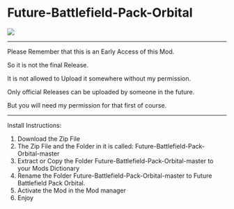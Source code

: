 # Future-Battlefield-Pack-Orbital
![](images/FBPO_icon.png)

--------------------------------------------------------------------------------------------------------------------

Please Remember that this is an Early Access of this Mod.

So it is not the final Release.

It is not allowed to Upload it somewhere without my permission.

Only official Releases can be uploaded by someone in the future.

But you will need my permission for that first of course.

--------------------------------------------------------------------------------------------------------------------

Install Instructions:
1) Download the Zip File 
2) The Zip File and the Folder in it is called: Future-Battlefield-Pack-Orbital-master
3) Extract or Copy the Folder Future-Battlefield-Pack-Orbital-master to your Mods Dictionary 
4) Rename the Folder Future-Battlefield-Pack-Orbital-master to Future Battlefield Pack Orbital. 
5) Activate the Mod in the Mod manager 
6) Enjoy 

